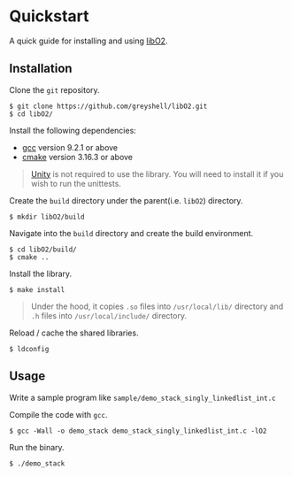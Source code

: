 # Quickstart

A quick guide for installing and using [libO2](https://github.com/greyshell/libO2).


## Installation

Clone the `git` repository.

    $ git clone https://github.com/greyshell/libO2.git
    $ cd libO2/

Install the following dependencies:
- [gcc](https://gcc.gnu.org/) version 9.2.1 or above
- [cmake](https://cmake.org/) version 3.16.3 or above

> [Unity](http://www.throwtheswitch.org/unity) is not required to use the library. 
> You will need to install it if you wish to run the unittests.

Create the `build` directory under the parent(i.e. `libO2`) directory.

    $ mkdir libO2/build

Navigate into the `build` directory and create the build environment.

    $ cd libO2/build/
    $ cmake ..

Install the library. 

    $ make install

> Under the hood, it copies `.so` files into `/usr/local/lib/` directory and
   `.h` files into `/usr/local/include/` directory.

Reload / cache the shared libraries.

    $ ldconfig

## Usage

Write a sample program like `sample/demo_stack_singly_linkedlist_int.c`

Compile the code with `gcc`.

    $ gcc -Wall -o demo_stack demo_stack_singly_linkedlist_int.c -lO2


Run the binary.

    $ ./demo_stack
